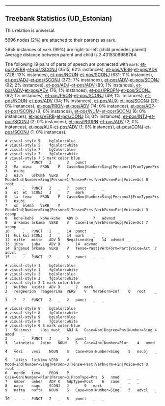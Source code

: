 

--------------------------------------------------------------------------------

## Treebank Statistics (UD_Estonian)

This relation is universal.

5696 nodes (2%) are attached to their parents as `mark`.

5658 instances of `mark` (99%) are right-to-left (child precedes parent).
Average distance between parent and child is 3.4315308988764.

The following 19 pairs of parts of speech are connected with `mark`: [et-pos/VERB]()-[et-pos/SCONJ]() (3515; 62% instances), [et-pos/VERB]()-[et-pos/ADV]() (726; 13% instances), [et-pos/NOUN]()-[et-pos/SCONJ]() (631; 11% instances), [et-pos/ADJ]()-[et-pos/SCONJ]() (373; 7% instances), [et-pos/ADV]()-[et-pos/SCONJ]() (92; 2% instances), [et-pos/ADJ]()-[et-pos/ADV]() (80; 1% instances), [et-pos/ADV]()-[et-pos/ADV]() (76; 1% instances), [et-pos/PROPN]()-[et-pos/SCONJ]() (62; 1% instances), [et-pos/PRON]()-[et-pos/SCONJ]() (49; 1% instances), [et-pos/NOUN]()-[et-pos/ADV]() (34; 1% instances), [et-pos/AUX]()-[et-pos/SCONJ]() (20; 0% instances), [et-pos/PRON]()-[et-pos/ADV]() (14; 0% instances), [et-pos/ADP]()-[et-pos/SCONJ]() (9; 0% instances), [et-pos/NUM]()-[et-pos/SCONJ]() (6; 0% instances), [et-pos/VERB]()-[et-pos/CONJ]() (3; 0% instances), [et-pos/INTJ]()-[et-pos/SCONJ]() (2; 0% instances), [et-pos/PROPN]()-[et-pos/ADV]() (2; 0% instances), [et-pos/AUX]()-[et-pos/ADV]() (1; 0% instances), [et-pos/CONJ]()-[et-pos/SCONJ]() (1; 0% instances).


~~~ conllu
# visual-style 5	bgColor:blue
# visual-style 5	fgColor:white
# visual-style 7	bgColor:blue
# visual-style 7	fgColor:white
# visual-style 7 5 mark	color:blue
1	"	"	PUNCT	Z	_	3	punct	_	_
2	Ma	mina	PRON	P	Case=Nom|Number=Sing|Person=1|PronType=Prs	3	nsubj	_	_
3	usun	uskuma	VERB	V	Mood=Ind|Number=Sing|Person=1|Tense=Pres|VerbForm=Fin|Voice=Act	0	root	_	_
4	,	,	PUNCT	Z	_	7	punct	_	_
5	et	et	SCONJ	J	_	7	mark	_	_
6	ta	tema	PRON	P	Case=Nom|Number=Sing|Person=3|PronType=Prs	7	nsubj	_	_
7	on	olema	VERB	V	Mood=Ind|Number=Sing|Person=3|Tense=Pres|VerbForm=Fin|Voice=Act	3	ccomp	_	_
8	kohe-kohe	kohe-kohe	ADV	D	_	7	advmod	_	_
9	ärkamas	ärkama	VERB	V	Case=Ine|VerbForm=Sup|Voice=Act	7	xcomp	_	_
10	,	,	PUNCT	Z	_	14	punct	_	_
11	kui	kui	SCONJ	J	_	14	mark	_	_
12	mitte	mitte	ADV	D	Negative=Neg	14	advmod	_	_
13	juba	juba	ADV	D	_	14	advmod	_	_
14	ärganud	ärkama	VERB	V	Tense=Past|VerbForm=Part|Voice=Act	7	advcl	_	_
15	.	.	PUNCT	Z	_	3	punct	_	_

~~~


~~~ conllu
# visual-style 1	bgColor:blue
# visual-style 1	fgColor:white
# visual-style 2	bgColor:blue
# visual-style 2	fgColor:white
# visual-style 2 1 mark	color:blue
1	Kuidas	kuidas	ADV	D	_	2	mark	_	_
2	reageerida	reageerima	VERB	V	VerbForm=Inf	0	root	_	_
3	?	?	PUNCT	Z	_	2	punct	_	_

~~~


~~~ conllu
# visual-style 8	bgColor:blue
# visual-style 8	fgColor:white
# visual-style 9	bgColor:blue
# visual-style 9	fgColor:white
# visual-style 9 8 mark	color:blue
1	Süsimust	süsi_must	ADJ	A	Case=Nom|Degree=Pos|Number=Sing	4	amod	_	_
2	,	,	PUNCT	Z	_	5	punct	_	_
3	laineteta	laine	NOUN	S	Case=Abe|Number=Plur	4	nmod	_	_
4	vesi	vesi	NOUN	S	Case=Nom|Number=Sing	5	nsubj	_	_
5	läikis	läikima	VERB	V	Mood=Ind|Number=Sing|Person=3|Tense=Past|VerbForm=Fin|Voice=Act	0	root	_	_
6	nende	tema	PRON	P	Case=Gen|Number=Plur|Person=3|PronType=Prs	5	nmod	_	_
7	ümber	ümber	ADP	K	AdpType=Post	6	case	_	_
8	nagu	nagu	SCONJ	J	_	9	mark	_	_
9	nafta	nafta	NOUN	S	Case=Nom|Number=Sing	5	advcl	_	_
10	.	.	PUNCT	Z	_	5	punct	_	_

~~~


